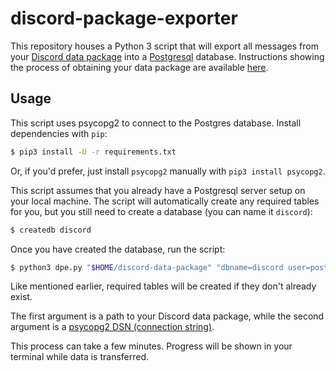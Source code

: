 # discord-package-exporter

This repository houses a Python 3 script that will export all messages from
your [Discord data package][ddp] into a [Postgresql][postgres] database.
Instructions showing the process of obtaining your data package are available
[here][ob].

[postgres]: https://www.postgresql.org/
[ob]:
https://support.discordapp.com/hc/en-us/articles/360004027692-Requesting-a-Copy-of-your-Data\
[ddp]: https://support.discordapp.com/hc/en-us/articles/360004957991-Your-Discord-Data-Package

## Usage

This script uses psycopg2 to connect to the Postgres database. Install
dependencies with `pip`:

```sh
$ pip3 install -U -r requirements.txt
```

Or, if you'd prefer, just install `psycopg2` manually with `pip3 install
psycopg2`.

This script assumes that you already have a Postgresql server setup on your
local machine. The script will automatically create any required tables for
you, but you still need to create a database (you can name it `discord`):

```sh
$ createdb discord
```

Once you have created the database, run the script:

```sh
$ python3 dpe.py "$HOME/discord-data-package" "dbname=discord user=postgres"
```

Like mentioned earlier, required tables will be created if they don't already
exist.

The first argument is a path to your Discord data package, while the second
argument is a [psycopg2 DSN (connection string)][connstr].

[connstr]: https://www.postgresql.org/docs/current/static/libpq-connect.html#LIBPQ-CONNSTRING

This process can take a few minutes. Progress will be shown in your terminal
while data is transferred.
